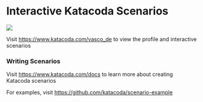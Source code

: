 # Interactive Katacoda Scenarios

[![](http://shields.katacoda.com/katacoda/vasco_de/count.svg)](https://www.katacoda.com/vasco_de "Get your profile on Katacoda.com")

Visit https://www.katacoda.com/vasco_de to view the profile and interactive scenarios

### Writing Scenarios
Visit https://www.katacoda.com/docs to learn more about creating Katacoda scenarios

For examples, visit https://github.com/katacoda/scenario-example
